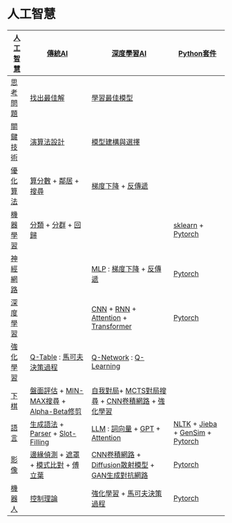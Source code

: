 # 人工智慧

[傳統AI]:./01-傳統AI/
[深度學習AI]:./02-新式AI/
[機器學習]:./03-機器學習/
[神經網路]:./04-神經網路/
[深度學習]:./05-深度學習/
[強化學習]:./06-強化學習/
[下棋]:./07-電腦下棋/
[語言]:./08-語言交談/
[影像]:./09-影像視覺/
[機器人]:./10-機器控制/

[優化算法]:./01-傳統AI/01-優化/
[算分數]:./
[鄰居]:./
[模型]:./
[盤面評估]:./
[對局搜尋]:./
[自我對局]:./
[MCTS對局搜尋]:./
[CNN卷積網路]:./
[Diffusion散射模型]:./
[遮罩]:./
[傅立葉]:./
[控制理論]:./
[馬可夫決策過程]:./
[搜尋]:./01-傳統AI/01-搜尋/
[梯度下降]:./04-神經網路/03-梯度下降法/
[反傳遞]:./04-神經網路/04-反傳遞算法/
[生成語法]:./08-語言交談/01-傳統語言處理/02-生成語法/
[詞向量]:./08-語言交談/02-新式語言處理/01-詞向量/
[GPT]:./08-語言交談/02-新式語言處理/04-GPT/
[Attention]:./08-語言交談/02-新式語言處理/05-Attention/
[LLM]:./08-語言交談/02-新式語言處理/05-LLM/
[演算法]:../02-演算法/
[關鍵技術]:./
[人工智慧]:./
[分類]:./
[分群]:./
[回歸]:./
[MLP]:./
[CNN]:./
[RNN]:./
[State]:./
[Action]:./
[GAN生成對抗網路]:./
[MIN-MAX搜尋]:./
[Alpha-Beta修剪]:./
[Parser]:./
[Slot-Filling]:./
[邊緣偵測]:./
[模式比對]:./
[Python套件]:./
[思考問題]:./
[找出最佳解]:./
[學習最佳模型]:./
[模型建構與選擇]:./
[演算法設計]:./
[Transformer]:./

[人工智慧]        | [傳統AI]      |  [深度學習AI] | [Python套件]
---------|----------------|----------------|-------
[思考問題] | [找出最佳解]  |  [學習最佳模型]
[關鍵技術] | [演算法設計]        | [模型建構與選擇]
[優化算法]   | [算分數] + [鄰居] + [搜尋] | [梯度下降] + [反傳遞]
[機器學習] | [分類] + [分群] + [回歸] |  | [sklearn] + [Pytorch]
[神經網路] | | [MLP] : [梯度下降] + [反傳遞] | [Pytorch]
[深度學習] | | [CNN] + [RNN] + [Attention] + [Transformer] | [Pytorch]
[強化學習] | [Q-Table] : [馬可夫決策過程] | [Q-Network] : [Q-Learning] |  | [Gym] + [Pytorch]
[下棋]     | [盤面評估] + [MIN-MAX搜尋] + [Alpha-Beta修剪] | [自我對局]+ [MCTS對局搜尋] + [CNN卷積網路] + [強化學習]
[語言]     | [生成語法] + [Parser] + [Slot-Filling]       | [LLM] : [詞向量] + [GPT] + [Attention] | [NLTK] + [Jieba] + [GenSim] + [Pytorch]
[影像]     | [邊緣偵測] + [遮罩] + [模式比對] + [傅立葉]     | [CNN卷積網路] + [Diffusion散射模型] + [GAN生成對抗網路] | [Pytorch]
[機器人]   | [控制理論]        | [強化學習] + [馬可夫決策過程] | [Pytorch]

[Pytorch]:./
[NLTK]:./
[Jieba]:./
[GenSim]:./01-%E5%82%B3%E7%B5%B1AI/
[Q-Learning]:./
[Q-Network]:./
[Q-Table]:./
[Sklearn]:./
